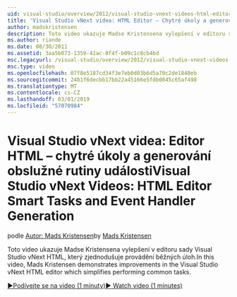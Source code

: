```yaml
---
uid: visual-studio/overview/2012/visual-studio-vnext-videos-html-editor-smart-tasks-and-event-handler-generation
title: 'Visual Studio vNext videa: HTML Editor – Chytré úkoly a generování obslužné rutiny události | Dokumentace Microsoftu'
author: madskristensen
description: Toto video ukazuje Madse Kristensena vylepšení v editoru sady Visual Studio vNext HTML, který zjednodušuje provádění běžných úloh.
ms.author: riande
ms.date: 08/30/2011
ms.assetid: 3aa5b073-1359-41ac-8f4f-b09c1c8cb4bd
msc.legacyurl: /visual-studio/overview/2012/visual-studio-vnext-videos-html-editor-smart-tasks-and-event-handler-generation
msc.type: video
ms.openlocfilehash: 07f8e5187cd34f3e7eb0d03b6d5a70c2de1840eb
ms.sourcegitcommit: 24b1f6decbb17bb22a45166e5fdb0845c65af498
ms.translationtype: MT
ms.contentlocale: cs-CZ
ms.lasthandoff: 03/01/2019
ms.locfileid: "57070984"
---
```

<a name="visual-studio-vnext-videos-html-editor-smart-tasks-and-event-handler-generation"></a><span data-ttu-id="cc6cb-103">Visual Studio vNext videa: Editor HTML – chytré úkoly a generování obslužné rutiny události</span><span class="sxs-lookup"><span data-stu-id="cc6cb-103">Visual Studio vNext Videos: HTML Editor Smart Tasks and Event Handler Generation</span></span>
====================
<span data-ttu-id="cc6cb-104">podle [Autor: Mads Kristensen](https://github.com/madskristensen)</span><span class="sxs-lookup"><span data-stu-id="cc6cb-104">by [Mads Kristensen](https://github.com/madskristensen)</span></span>

<span data-ttu-id="cc6cb-105">Toto video ukazuje Madse Kristensena vylepšení v editoru sady Visual Studio vNext HTML, který zjednodušuje provádění běžných úloh.</span><span class="sxs-lookup"><span data-stu-id="cc6cb-105">In this video, Mads Kristensen demonstrates improvements in the Visual Studio vNext HTML editor which simplifies performing common tasks.</span></span>

[<span data-ttu-id="cc6cb-106">&#9654;Podívejte se na video (1 minuty)</span><span class="sxs-lookup"><span data-stu-id="cc6cb-106">&#9654; Watch video (1 minutes)</span></span>](https://channel9.msdn.com/Blogs/ASP-NET-Site-Videos/visual-studio-vnext-videos-html-editor-smart-tasks-and-event-handler-generation)
